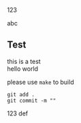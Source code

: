 
123

abc

## Test

this is a test<br>
hello world<br>

please use ``make`` to build<br>

```
git add .
git commit -m ""
```

123
def
